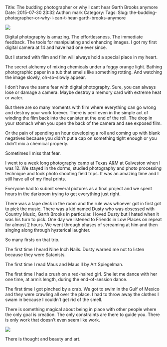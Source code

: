 Title: The budding photographer or why I cant hear Garth Brooks anymore
Date: 2015-07-30 23:32
Author: mark
Category: 
Tags: 
Slug: the-budding-photographer-or-why-i-can-t-hear-garth-brooks-anymore

<img src="https://d262ilb51hltx0.cloudfront.net/max/800/1*zC6xv7Mf50V7A9S6IV6Smw.jpeg"  />

Digital photography is amazing. The effortlessness. The immediate feedback. The tools for manipulating and enhancing images. I got my first digital camera at 14 and have had one ever since.

But I started with film and film will always hold a special place in my heart.

The secret alchemy of mixing chemicals under a foggy orange light. Bathing photographic paper in a tub that smells like something rotting. And watching the image slowly, oh-so-slowly appear.

I don’t have the same fear with digital photography. Sure, you can always lose or damage a camera. Maybe destroy a memory card with extreme heat or water.

But there are so many moments with film where everything can go wrong and destroy your work forever. There is peril even in the simple act of winding the film back into the canister at the end of the roll. The drop in your stomach when you open the back of the camera and see exposed film.

Or the pain of spending an hour developing a roll and coming up with blank negatives because you didn’t put a cap on something tight enough or you didn’t mix a chemical properly.

Sometimes I miss that fear.

I went to a week long photography camp at Texas A&M at Galveston when I was 12. We stayed in the dorms, studied photography and photo processing technique and took photo shooting field trips. It was an amazing time and I still have all of my final prints.

Everyone had to submit several pictures as a final project and we spent hours in the darkroom trying to get everything just right.

There was a tape deck in the room and the rule was whoever got in first got to pick the music. There was a kid named Dusty who was obsessed with Country Music, Garth Brooks in particular. I loved Dusty but I hated when it was his turn to pick. One day we listened to Friends in Low Places on repeat for almost 2 hours. We went through phases of screaming at him and then singing along through hysterical laughter.

So many firsts on that trip.

The first time I heard Nine Inch Nails. Dusty warned me not to listen because they were Satanists.

The first time I read Maus and Maus II by Art Spiegelman.

The first time I had a crush on a red-haired girl. She let me dance with her one time, at arm’s length, during the end-of-session dance.

The first time I got pinched by a crab. We got to swim in the Gulf of Mexico and they were crawling all over the place. I had to throw away the clothes I swam in because I couldn’t get rid of the smell.

There is something magical about being in place with other people where the only goal is creation. The only constraints are there to guide you. There is only work that doesn’t even seem like work.

<img src="https://d262ilb51hltx0.cloudfront.net/max/800/1*OtsHpeiqCiFlcdcDb0A48g.jpeg"  />

There is thought and beauty and art.

